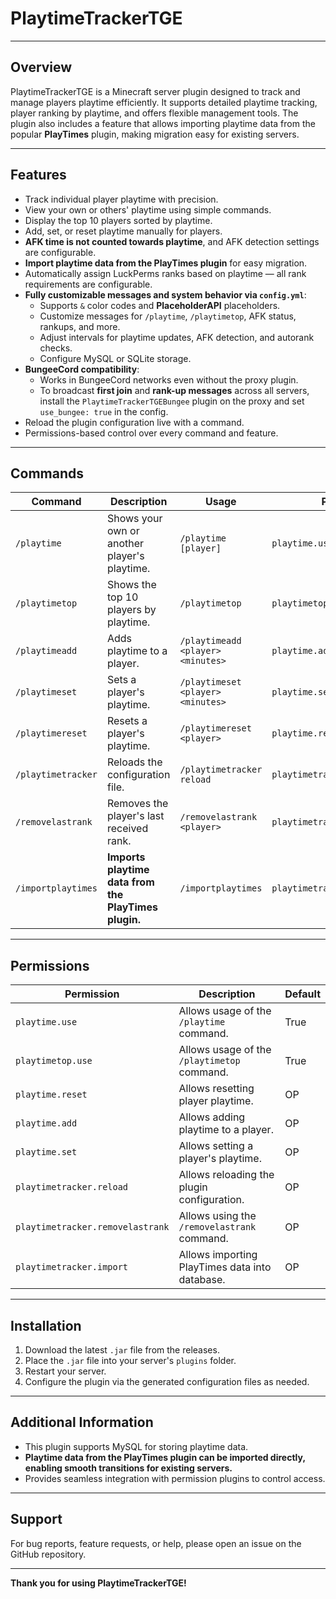 # PlaytimeTrackerTGE

---

## Overview

PlaytimeTrackerTGE is a Minecraft server plugin designed to track and manage players playtime efficiently. It supports detailed playtime tracking, player ranking by playtime, and offers flexible management tools. The plugin also includes a feature that allows importing playtime data from the popular **PlayTimes** plugin, making migration easy for existing servers.

---

## Features

- Track individual player playtime with precision.
- View your own or others' playtime using simple commands.
- Display the top 10 players sorted by playtime.
- Add, set, or reset playtime manually for players.
- **AFK time is not counted towards playtime**, and AFK detection settings are configurable.
- **Import playtime data from the PlayTimes plugin** for easy migration.
- Automatically assign LuckPerms ranks based on playtime — all rank requirements are configurable.
- **Fully customizable messages and system behavior via `config.yml`**:
  - Supports `&` color codes and **PlaceholderAPI** placeholders.
  - Customize messages for `/playtime`, `/playtimetop`, AFK status, rankups, and more.
  - Adjust intervals for playtime updates, AFK detection, and autorank checks.
  - Configure MySQL or SQLite storage.
- **BungeeCord compatibility**:
  - Works in BungeeCord networks even without the proxy plugin.
  - To broadcast **first join** and **rank-up messages** across all servers, install the `PlaytimeTrackerTGEBungee` plugin on the proxy and set `use_bungee: true` in the config.
- Reload the plugin configuration live with a command.
- Permissions-based control over every command and feature.

---

## Commands

| Command           | Description                                   | Usage                           | Permission                     |
|-------------------|-----------------------------------------------|---------------------------------|-------------------------------|
| `/playtime`       | Shows your own or another player's playtime. | `/playtime [player]`            | `playtime.use`                 |
| `/playtimetop`    | Shows the top 10 players by playtime.         | `/playtimetop`                  | `playtimetop.use`              |
| `/playtimeadd`    | Adds playtime to a player.                     | `/playtimeadd <player> <minutes>` | `playtime.add`              |
| `/playtimeset`    | Sets a player's playtime.                     | `/playtimeset <player> <minutes>` | `playtime.set`              |
| `/playtimereset`  | Resets a player's playtime.                   | `/playtimereset <player>`       | `playtime.reset`               |
| `/playtimetracker`| Reloads the configuration file.               | `/playtimetracker reload`       | `playtimetracker.reload`       |
| `/removelastrank` | Removes the player's last received rank.      | `/removelastrank <player>`      | `playtimetracker.removelastrank` |
| `/importplaytimes`| **Imports playtime data from the PlayTimes plugin.** | `/importplaytimes`         | `playtimetracker.import`       |

---

## Permissions

| Permission                      | Description                                  | Default  |
|--------------------------------|----------------------------------------------|----------|
| `playtime.use`                 | Allows usage of the `/playtime` command.     | True     |
| `playtimetop.use`              | Allows usage of the `/playtimetop` command.  | True     |
| `playtime.reset`               | Allows resetting player playtime.            | OP       |
| `playtime.add`                 | Allows adding playtime to a player.          | OP       |
| `playtime.set`                 | Allows setting a player's playtime.          | OP       |
| `playtimetracker.reload`       | Allows reloading the plugin configuration.   | OP       |
| `playtimetracker.removelastrank` | Allows using the `/removelastrank` command.| OP       |
| `playtimetracker.import`       | Allows importing PlayTimes data into database.| OP      |

---

## Installation

1. Download the latest `.jar` file from the releases.
2. Place the `.jar` file into your server's `plugins` folder.
3. Restart your server.
4. Configure the plugin via the generated configuration files as needed.

---

## Additional Information

- This plugin supports MySQL for storing playtime data.
- **Playtime data from the PlayTimes plugin can be imported directly, enabling smooth transitions for existing servers.**
- Provides seamless integration with permission plugins to control access.

---

## Support

For bug reports, feature requests, or help, please open an issue on the GitHub repository.

---

**Thank you for using PlaytimeTrackerTGE!**
